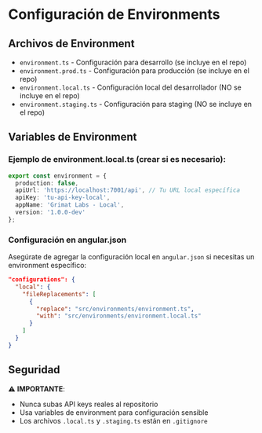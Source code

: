 # Configuración de Environments

## Archivos de Environment

- `environment.ts` - Configuración para desarrollo (se incluye en el repo)
- `environment.prod.ts` - Configuración para producción (se incluye en el repo)
- `environment.local.ts` - Configuración local del desarrollador (NO se incluye en el repo)
- `environment.staging.ts` - Configuración para staging (NO se incluye en el repo)

## Variables de Environment

### Ejemplo de environment.local.ts (crear si es necesario):

```typescript
export const environment = {
  production: false,
  apiUrl: 'https://localhost:7001/api', // Tu URL local específica
  apiKey: 'tu-api-key-local',
  appName: 'Grimat Labs - Local',
  version: '1.0.0-dev'
};
```

### Configuración en angular.json

Asegúrate de agregar la configuración local en `angular.json` si necesitas un environment específico:

```json
"configurations": {
  "local": {
    "fileReplacements": [
      {
        "replace": "src/environments/environment.ts",
        "with": "src/environments/environment.local.ts"
      }
    ]
  }
}
```

## Seguridad

⚠️ **IMPORTANTE**: 
- Nunca subas API keys reales al repositorio
- Usa variables de environment para configuración sensible
- Los archivos `.local.ts` y `.staging.ts` están en `.gitignore`